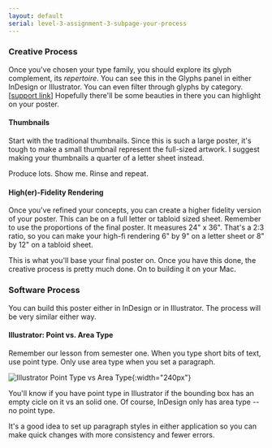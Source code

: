 ```yaml
---
layout: default
serial: level-3-assignment-3-subpage-your-process
---
```

### Creative Process

Once you've chosen your type family, you should explore its glyph complement, its *repertoire*. You can see this in the Glyphs panel in either InDesign or Illustrator. You can even filter through glyphs by category. [<a href="https://helpx.adobe.com/indesign/using/glyphs-special-characters.html" class="mono" >support link</a>] Hopefully there'll be some beauties in there you can highlight on your poster.

#### Thumbnails

Start with the traditional thumbnails. Since this is such a large poster, it's tough to make a small thumbnail represent the full-sized artwork. I suggest making your thumbnails a quarter of a letter sheet instead.

Produce lots. Show me. Rinse and repeat.

#### High(er)-Fidelity Rendering

Once you've refined your concepts, you can create a higher fidelity version of your poster. This can be on a full letter or tabloid sized sheet. Remember to use the proportions of the final poster. It measures 24" x 36". That's a 2:3 ratio, so you can make your high-fi rendering 6" by 9" on a letter sheet or 8" by 12" on a tabloid sheet.

This is what you'll base your final poster on. Once you have this done, the creative process is pretty much done. On to building it on your Mac.

### Software Process

You can build this poster either in InDesign or in Illustrator. The process will be very similar either way.

#### Illustrator: Point vs. Area Type

Remember our lesson from semester one. When you type short bits of text, use point type. Only use area type when you set a paragraph.

![Illustrator Point Type vs Area Type]({{site.url}}/svg/illustrator-point-area-type.svg "Illustrator Point Type vs Area Type"){:width="240px"}

You'll know if you have point type in Illustrator if the bounding box has an empty cicle on it vs an solid one. Of course, InDesign only has area type -- no point type.

It's a good idea to set up paragraph styles in either application so you can make quick changes with more consistency and fewer errors.